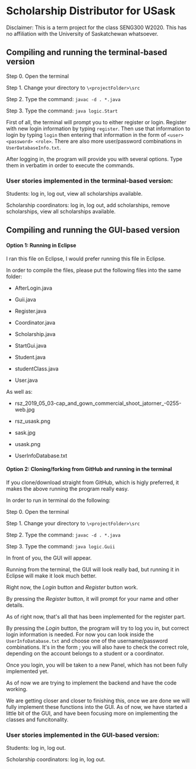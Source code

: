 # Scholarship Distributor for USask

Disclaimer: This is a term project for the class SENG300 W2020. This has no affiliation with the University of Saskatchewan whatsoever.

## Compiling and running the terminal-based version
Step 0. Open the terminal

Step 1. Change your directory to `\<projectFolder>\src`

Step 2. Type the command: `javac -d . *.java`

Step 3. Type the command: `java logic.Start`

First of all, the terminal will prompt you to either register or login. Register with new login information by typing `register`. Then use that information to login by typing `login` then entering that information in the form of `<user> <password> <role>`. There are also more user/password combinations in `UserDatabaseInfo.txt`. 

After logging in, the program will provide you with several options. Type them in verbatim in order to execute the commands.

### User stories implemented in the terminal-based version:

Students: log in, log out, view all scholarships available.

Scholarship coordinators: log in, log out, add scholarships, remove scholarships, view all scholarships available.

## Compiling and running the GUI-based version

#### Option 1: Running in Eclipse
I ran this file on Eclipse, I would prefer running this file in Eclipse.

In order to compile the files, please put the following files into the same folder:


- AfterLogin.java

- Guii.java

- Register.java

- Coordinator.java

- Scholarship.java

- StartGui.java

- Student.java

- studentClass.java

- User.java


As well as:

- rsz_2019_05_03-cap_and_gown_commercial_shoot_jatorner_-0255-web.jpg

- rsz_usask.png

- sask.jpg

- usask.png

- UserInfoDatabase.txt


#### Option 2: Cloning/forking from GitHub and running in the terminal
If you clone/download straight from GitHub, which is higly preferred, it makes the above running the program really easy.

In order to run in terminal do the following:

Step 0. Open the terminal

Step 1. Change your directory to `\<projectFolder>\src`

Step 2. Type the command: `javac -d . *.java`

Step 3. Type the command: `java logic.Guii`

In front of you, the GUI will appear.

Running from the terminal, the GUI will look really bad, but running it in Eclipse will make it look much better.

Right now, the *Login* button and *Register* button work.

By pressing the *Register* button, it will prompt for your name and other details.

As of right now, that's all that has been implemented for the register part.

By pressing the *Login* button, the program will try to log you in, but correct login information is needed. For now you can look inside the `UserInfoDatabase.txt` and choose one of the username/password combinations. It's in the form *<username> <password> <role>*; you will also have to check the correct role, depending on the account belongs to a student or a coordinator.

Once you login, you will be taken to a new Panel, which has not been fully implemented yet.

As of now we are trying to implement the backend and have the code working.

We are getting closer and closer to finishing this, once we are done we will fully implement these functions into the GUI. As of now, we have started a little bit of the GUI, and have been focusing more on implementing the classes and funcitonality. 

### User stories implemented in the GUI-based version:

Students: log in, log out. 

Scholarship coordinators: log in, log out.


